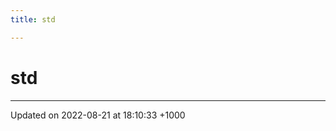 ```yaml
---
title: std

---
```


# std








-------------------------------

Updated on 2022-08-21 at 18:10:33 +1000